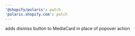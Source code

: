 ```yaml
---
'@shopify/polaris': patch
'polaris.shopify.com': patch
---
```


adds dismiss button to MediaCard in place of popover action
